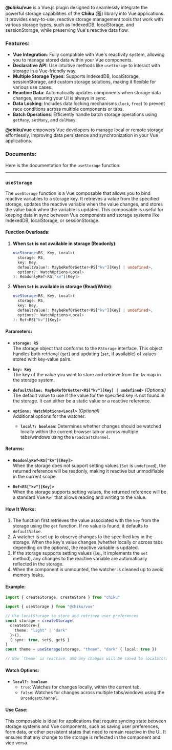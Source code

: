 **@chiku/vue** is a Vue.js plugin designed to seamlessly integrate the powerful storage capabilities of the **Chiku** (蓄) library into Vue applications. It provides easy-to-use, reactive storage management tools that work with various storage types, such as IndexedDB, localStorage, and sessionStorage, while preserving Vue's reactive data flow.

### Features:

- **Vue Integration**: Fully compatible with Vue's reactivity system, allowing you to manage stored data within your Vue components.
- **Declarative API**: Use intuitive methods like `useStorage` to interact with storage in a Vue-friendly way.
- **Multiple Storage Types**: Supports IndexedDB, localStorage, sessionStorage, and custom storage solutions, making it flexible for various use cases.
- **Reactive Data**: Automatically updates components when storage data changes, ensuring your UI is always in sync.
- **Data Locking**: Includes data locking mechanisms (`lock`, `free`) to prevent race conditions across multiple components or tabs.
- **Batch Operations**: Efficiently handle batch storage operations using `getMany`, `setMany`, and `delMany`.

**@chiku/vue** empowers Vue developers to manage local or remote storage effortlessly, improving data persistence and synchronization in your Vue applications.

### Documents:

Here is the documentation for the `useStorage` function:

---

### `useStorage`

The `useStorage` function is a Vue composable that allows you to bind reactive variables to a storage key. It retrieves a value from the specified storage, updates the reactive variable when the value changes, and stores the value back when the variable is updated. This composable is useful for keeping data in sync between Vue components and storage systems like IndexedDB, localStorage, or sessionStorage.

#### Function Overloads:

1. **When `Set` is not available in storage (Readonly)**:

   ```typescript
   useStorage<RS, Key, Local>(
     storage: RS,
     key: Key,
     defaultValue?: MaybeRefOrGetter<RS["kv"][Key] | undefined>,
     options?: WatchOptions<Local>
   ): ReadonlyRef<RS["kv"][Key]>
   ```

2. **When `Set` is available in storage (Read/Write)**:
   ```typescript
   useStorage<RS, Key, Local>(
     storage: RS,
     key: Key,
     defaultValue?: MaybeRefOrGetter<RS["kv"][Key] | undefined>,
     options?: WatchOptions<Local>
   ): Ref<RS["kv"][Key]>
   ```

#### Parameters:

- **`storage: RS`**  
  The storage object that conforms to the `RStorage` interface. This object handles both retrieval (`get`) and updating (`set`, if available) of values stored with key-value pairs.

- **`key: Key`**  
  The key of the value you want to store and retrieve from the `kv` map in the storage system.

- **`defaultValue: MaybeRefOrGetter<RS["kv"][Key] | undefined>`** _(Optional)_  
  The default value to use if the value for the specified key is not found in the storage. It can either be a static value or a reactive reference.

- **`options: WatchOptions<Local>`** _(Optional)_  
  Additional options for the watcher.
  - **`local?: boolean`**: Determines whether changes should be watched locally within the current browser tab or across multiple tabs/windows using the `BroadcastChannel`.

#### Returns:

- **`ReadonlyRef<RS["kv"][Key]>`**  
  When the storage does not support setting values (`Set` is `undefined`), the returned reference will be readonly, making it reactive but unmodifiable in the current scope.

- **`Ref<RS["kv"][Key]>`**  
  When the storage supports setting values, the returned reference will be a standard Vue `Ref` that allows reading and writing to the value.

#### How It Works:

1. The function first retrieves the value associated with the `key` from the storage using the `get` function. If no value is found, it defaults to `defaultValue`.
2. A watcher is set up to observe changes to the specified key in the storage. When the key's value changes (whether locally or across tabs depending on the options), the reactive variable is updated.
3. If the storage supports setting values (i.e., it implements the `set` method), any changes to the reactive variable are automatically reflected in the storage.
4. When the component is unmounted, the watcher is cleaned up to avoid memory leaks.

#### Example:

```typescript
import { createStorage, createStore } from "chiku"

import { useStorage } from "@chiku/vue"

// Use localStorage to store and retrieve user preferences
const storage = createStorage(
  createStore<{
    theme: "light" | "dark"
  }>(),
  { sync: true, set$, get$ }
)
const theme = useStorage(storage, "theme", "dark" { local: true })

// Now `theme` is reactive, and any changes will be saved to localStorage and sync on all tab.
```

#### Watch Options:

- **`local?: boolean`**
  - `true`: Watches for changes locally, within the current tab.
  - `false`: Watches for changes across multiple tabs/windows using the `BroadcastChannel`.

#### Use Case:

This composable is ideal for applications that require syncing state between storage systems and Vue components, such as saving user preferences, form data, or other persistent states that need to remain reactive in the UI. It ensures that any change to the storage is reflected in the component and vice versa.
